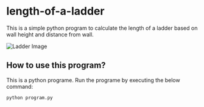 # length-of-a-ladder
This is a simple python program to calculate the length of a ladder based on wall height and distance from wall.

![Ladder Image](http://www.bbc.co.uk/bitesize/standard/maths_i/images/g189.gif)

## How to use this program?
This is a python programe. Run the programe by executing the below command:

```python
python program.py
```
